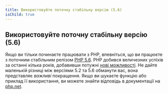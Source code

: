 ```yaml
---
title: Використовуйте поточну стабільну версію (5.6)
isChild: true
---
```


## Використовуйте поточну стабільну версію (5.6)

Якщо ви тільки починаєте працювати з PHP, впевніться, що ви працюєте з поточним стабільним релізом [PHP 5.6][php-release]. PHP добився величезних успіхів за останні кілька років, добавивши потужні [нові можливості](#language_highlights). Не дайте маленькій різниці між версіями 5.2 та 5.6 обманути вас, вона представляє _важливі_ покращення. Якщо ви шукаєте функцію або приклад її використання, ви можете знайти відповідь в документації на [php.net][php-docs].

[php-release]: http://www.php.net/downloads.php
[php-docs]: http://www.php.net/manual/en/
